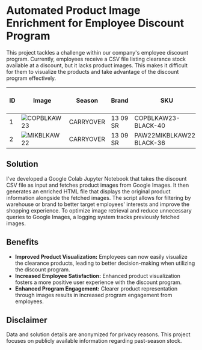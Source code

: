 # Automated Product Image Enrichment for Employee Discount Program
This project tackles a challenge within our company's employee discount program. Currently, employees receive a CSV file listing clearance stock available at a discount, but it lacks product images. This makes it difficult for them to visualize the products and take advantage of the discount program effectively.

| **ID** | **Image** | **Season** | **Brand** | **SKU**                  | **Description** | **Style**  | **Colour Code** | **Colour Desc** | **Size** | **Gender** | **Category** | **Sub-Category** | **DDP-EUR** | **Alpi Servizio Moda** | **Alpi UK** |
|------|-----------|------------|-----------|--------------------------|-----------------|------------|-----------------|-----------------|----------|------------|--------------|------------------|-------------|------------------------|-------------|
| 1    | ![COPBLKAW23](https://encrypted-tbn0.gstatic.com/images?q=tbn:ANd9GcT5bhUcrCbymhI4MovVX5nOzFZ9LurEyH4VvQX-nCdiU7O_AvjK6adyIv9iRg&s) | CARRYOVER  | 13 09 SR  | COPBLKAW23-BLACK-40      | Copy            | COPBLKAW23 | BLACK           | BLACK           | 40       | WOMEN      | Shoes        | Boots            | 0           | 1                      |             |
| 2    | ![MIKBLKAW22](https://encrypted-tbn0.gstatic.com/images?q=tbn:ANd9GcR_ceYV0wajhgqJuHG_1dhZ8_JlQB9t_Cee_QUr38r9V1t-qQ1tCsjKvjvJ-Q&s) | CARRYOVER  | 13 09 SR  | PAW22MIKBLKAW22-BLACK-36 | Miky            | MIKBLKAW22 | BLACK           | BLACK           | 36       | WOMEN      | Shoes        | Ballerina Shoes  | 0           | 1                      |             |


## Solution

I've developed a Google Colab Jupyter Notebook that takes the discount CSV file as input and fetches product images from Google Images. It then generates an enriched HTML file that displays the original product information alongside the fetched images. The script allows for filtering by warehouse or brand to better target employees' interests and improve the shopping experience. To optimize image retrieval and reduce unnecessary queries to Google Images, a logging system tracks previously fetched images.

## Benefits

- **Improved Product Visualization:** Employees can now easily visualize the clearance products, leading to better decision-making when utilizing the discount program.
- **Increased Employee Satisfaction:** Enhanced product visualization fosters a more positive user experience with the discount program.
- **Enhanced Program Engagement:** Clearer product representation through images results in increased program engagement from employees.

## Disclaimer
Data and solution details are anonymized for privacy reasons. This project focuses on publicly available information regarding past-season stock.
